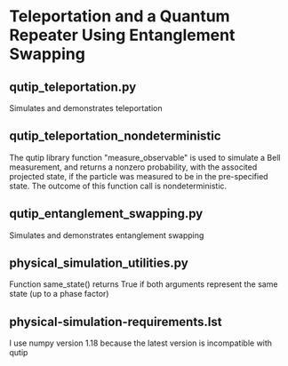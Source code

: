 # Teleportation and a Quantum Repeater Using Entanglement Swapping
## qutip_teleportation.py
Simulates and demonstrates teleportation
## qutip_teleportation_nondeterministic
The qutip library function "measure_observable" is used to simulate a Bell measurement, and returns a nonzero probability, with the associted projected state, if the particle was measured to be in the pre-specified state. The outcome of this function call is nondeterministic.
## qutip_entanglement_swapping.py
Simulates and demonstrates entanglement swapping
## physical_simulation_utilities.py
Function same_state() returns True if both arguments represent the same state (up to a phase factor)
## physical-simulation-requirements.lst
I use numpy version 1.18 because the latest version is incompatible with qutip
